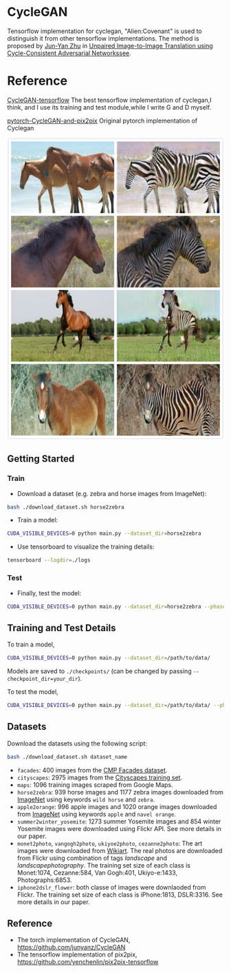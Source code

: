 
# CycleGAN

Tensorflow implementation for cyclegan, "Alien:Covenant" is used to distinguish it from other tensorflow implementations.
The method is proposed by [Jun-Yan Zhu](https://people.eecs.berkeley.edu/~junyanz/) in 
[Unpaired Image-to-Image Translation using Cycle-Consistent Adversarial Networkssee](https://arxiv.org/pdf/1703.10593.pdf).

# Reference

[CycleGAN-tensorflow](https://github.com/xhujoy/CycleGAN-tensorflow) The best tensorflow implementation of cyclegan,I think, and I use its training and test module,while I write G and D myself.

[pytorch-CycleGAN-and-pix2pix](https://github.com/junyanz/pytorch-CycleGAN-and-pix2pix) Original pytorch implementation of Cyclegan

![image](https://github.com/xingmimfl/Cyclegan_tensorflow_Covenant/blob/master/images/images.jpg)

## Getting Started

### Train
- Download a dataset (e.g. zebra and horse images from ImageNet):
```bash
bash ./download_dataset.sh horse2zebra
```
- Train a model:
```bash
CUDA_VISIBLE_DEVICES=0 python main.py --dataset_dir=horse2zebra
```
- Use tensorboard to visualize the training details:
```bash
tensorboard --logdir=./logs
```

### Test
- Finally, test the model:
```bash
CUDA_VISIBLE_DEVICES=0 python main.py --dataset_dir=horse2zebra --phase=test --which_direction=AtoB
```

## Training and Test Details
To train a model,  
```bash
CUDA_VISIBLE_DEVICES=0 python main.py --dataset_dir=/path/to/data/ 
```
Models are saved to `./checkpoints/` (can be changed by passing `--checkpoint_dir=your_dir`).  

To test the model,
```bash
CUDA_VISIBLE_DEVICES=0 python main.py --dataset_dir=/path/to/data/ --phase=test --which_direction=AtoB/BtoA
```

## Datasets
Download the datasets using the following script:
```bash
bash ./download_dataset.sh dataset_name
```
- `facades`: 400 images from the [CMP Facades dataset](http://cmp.felk.cvut.cz/~tylecr1/facade/).
- `cityscapes`: 2975 images from the [Cityscapes training set](https://www.cityscapes-dataset.com/).
- `maps`: 1096 training images scraped from Google Maps.
- `horse2zebra`: 939 horse images and 1177 zebra images downloaded from [ImageNet](http://www.image-net.org/) using keywords `wild horse` and `zebra`.
- `apple2orange`: 996 apple images and 1020 orange images downloaded from [ImageNet](http://www.image-net.org/) using keywords `apple` and `navel orange`.
- `summer2winter_yosemite`: 1273 summer Yosemite images and 854 winter Yosemite images were downloaded using Flickr API. See more details in our paper.
- `monet2photo`, `vangogh2photo`, `ukiyoe2photo`, `cezanne2photo`: The art images were downloaded from [Wikiart](https://www.wikiart.org/). The real photos are downloaded from Flickr using combination of tags *landscape* and *landscapephotography*. The training set size of each class is Monet:1074, Cezanne:584, Van Gogh:401, Ukiyo-e:1433, Photographs:6853.
- `iphone2dslr_flower`: both classe of images were downlaoded from Flickr. The training set size of each class is iPhone:1813, DSLR:3316. See more details in our paper.


## Reference
- The torch implementation of CycleGAN, https://github.com/junyanz/CycleGAN
- The tensorflow implementation of pix2pix, https://github.com/yenchenlin/pix2pix-tensorflow
